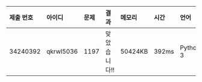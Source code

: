 |제출 번호|아이디|문제|결과|메모리|시간|언어|코드길이|
|:---|:---|:---|:---|:---|:---|:---|:---|
|34240392|qkrwl5036|1197|맞았습니다!!|50424KB|392ms|Python 3|897B|